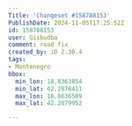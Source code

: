 ```yaml
---
Title: 'Changeset #158788153'
PublishDate: 2024-11-05T17:25:52Z
id: 158788153
user: Gisbudba
comment: road fix
created_by: iD 2.30.4
tags:
- Montenegro
bbox:
  min_lon: 18.8363854
  min_lat: 42.2878411
  max_lon: 18.8636589
  max_lat: 42.2879952

---
```

